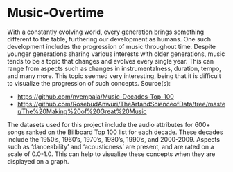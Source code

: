 # Music-Overtime


With a constantly evolving world, every generation brings something different to the table, furthering our development as humans. One such development includes the progression of music throughout time. Despite younger generations sharing various interests with older generations, music tends to be a topic that changes and evolves every single year. This can range from aspects such as changes in instrumentalness, duration, tempo, and many more. This topic seemed very interesting, being that it is difficult to visualize the progression of such concepts.
Source(s):
- https://github.com/nvempala/Music-Decades-Top-100
- https://github.com/RosebudAnwuri/TheArtandScienceofData/tree/master/The%20Making%20of%20Great%20Music

The datasets used for this project include the audio attributes for 600+ songs ranked on the
Billboard Top 100 list for each decade. These decades include the 1950’s, 1960’s, 1970’s, 1980’s, 1990’s, and 2000-2009. Aspects such as ‘danceability’ and ‘acousticness’ are present, and are rated on a scale of 0.0-1.0. This can help to visualize these concepts when they are displayed on a graph.
